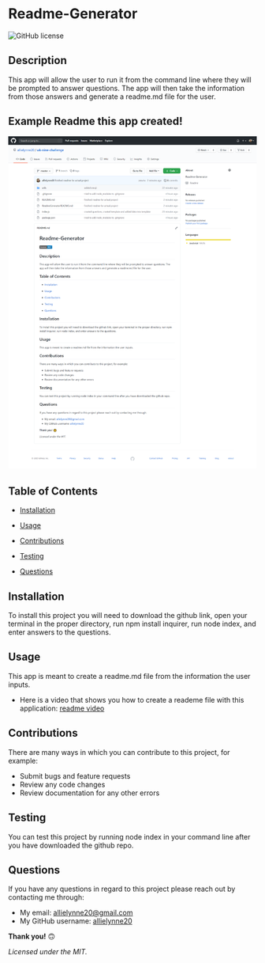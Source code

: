   # **Readme-Generator**

  ![GitHub license](https://img.shields.io/badge/license-MIT-blue.svg)

  ## **Description**
  This app will allow the user to run it from the command line where they will be prompted to answer questions. The app will then take the information from those answers and generate a readme.md file for the user.

  ## **Example Readme this app created!**
  ![Image of a readme file this app created](./readmeexample.png)

  ## **Table of Contents**

  * [Installation](#Installation)

  * [Usage](#Usage)

  * [Contributions](#Contributions)

  * [Testing](#Testing)

  * [Questions](#Questions)


  ## **Installation**
  To install this project you will need to download the github link, open your terminal in the proper directory, run npm install inquirer, run node index, and enter answers to the questions.

  ## **Usage**
  This app is meant to create a readme.md file from the information the user inputs.
  - Here is a video that shows you how to create a reademe file with this application: [readme video]()

  ## **Contributions**
  There are many ways in which you can contribute to this project, for example:
  - Submit bugs and feature requests
  - Review any code changes 
  - Review documentation for any other errors

  ## **Testing**
  You can test this project by running node index in your command line after you have downloaded the github repo.

  ## **Questions** 
  If you have any questions in regard to this project please reach out by contacting me through: 
  - My email: allielynne20@gmail.com
  - My GitHub username: [allielynne20](https://github.com/allielynne20)


  **Thank you!** :upside_down_face:


  *Licensed under the MIT.*
  
